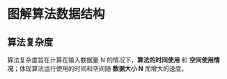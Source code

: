 # 图解算法数据结构

## 算法复杂度

算法复杂度旨在计算在输入数据量 N 的情况下，**算法的时间使用** 和 **空间使用情况**；体现算法运行使用的时间和空间随 **数据大小 N** 而增大的速度。